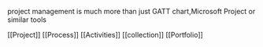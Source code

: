 project management is much more than just GATT chart,Microsoft Project or similar tools

[[Project]]
[[Process]]
[[Activities]]
[[collection]]
[[Portfolio]]





